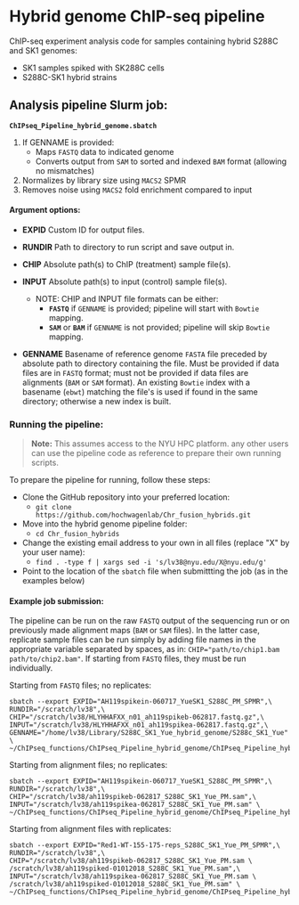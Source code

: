 # Hybrid genome ChIP-seq pipeline

ChIP-seq experiment analysis code for samples containing hybrid S288C and SK1
genomes:

* SK1 samples spiked with SK288C cells
* S288C-SK1 hybrid strains

## Analysis pipeline Slurm job:

__`ChIPseq_Pipeline_hybrid_genome.sbatch`__

1. If GENNAME is provided:
    * Maps `FASTQ` data to indicated genome
    * Converts output from `SAM` to sorted and indexed `BAM` format
(allowing no mismatches)
2. Normalizes by library size using `MACS2` SPMR
3. Removes noise using `MACS2` fold enrichment compared to input

#### Argument options:

* __EXPID__     Custom ID for output files.
* __RUNDIR__    Path to directory to run script and save output in.
* __CHIP__      Absolute path(s) to ChIP (treatment) sample file(s).
* __INPUT__     Absolute path(s) to input (control) sample file(s).

    * NOTE: CHIP and INPUT file formats can be either:
        - __`FASTQ`__ if `GENNAME` is provided; pipeline will start with `Bowtie` mapping.
        - __`SAM`__ or __`BAM`__ if `GENNAME` is not provided; pipeline will skip `Bowtie` mapping.

* __GENNAME__   Basename of reference genome `FASTA` file preceded by absolute path to
directory containing the file. Must be provided if data files are in `FASTQ` format;
must not be provided if data files are alignments (`BAM` or `SAM` format).
An existing `Bowtie` index with a basename (`ebwt`) matching the file's is used if
found in the same directory; otherwise a new index is built.

### Running the pipeline:

> __Note:__ This assumes access to the NYU HPC platform. any other users can use
the pipeline code as reference to prepare their own running scripts.

To prepare the pipeline for running, follow these steps:

* Clone the GitHub repository into your preferred location:
    * `git clone https://github.com/hochwagenlab/Chr_fusion_hybrids.git`
* Move into the hybrid genome pipeline folder:
    * `cd Chr_fusion_hybrids`
* Change the existing email address to your own in all files (replace "X" by
your user name):
    * `find . -type f | xargs sed -i 's/lv38@nyu.edu/X@nyu.edu/g'`
* Point to the location of the `sbatch` file when submittting the job (as in
the examples below)

#### Example job submission:

The pipeline can be run on the raw `FASTQ` output of the sequencing run or on
previously made alignment maps (`BAM` or `SAM` files). In the latter case,
replicate sample files can be run simply by adding file names in the appropriate
variable separated by spaces, as in: `CHIP="path/to/chip1.bam path/to/chip2.bam"`.
If starting from `FASTQ` files, they must be run individually.

Starting from `FASTQ` files; no replicates:

```
sbatch --export EXPID="AH119spikein-060717_YueSK1_S288C_PM_SPMR",\
RUNDIR="/scratch/lv38",\
CHIP="/scratch/lv38/HLYHHAFXX_n01_ah119spikeb-062817.fastq.gz",\
INPUT="/scratch/lv38/HLYHHAFXX_n01_ah119spikea-062817.fastq.gz",\
GENNAME="/home/lv38/Library/S288C_SK1_Yue_hybrid_genome/S288c_SK1_Yue" \
~/ChIPseq_functions/ChIPseq_Pipeline_hybrid_genome/ChIPseq_Pipeline_hybrid_genome.sbatch
```

Starting from alignment files; no replicates:

```
sbatch --export EXPID="AH119spikein-060717_YueSK1_S288C_PM_SPMR",\
RUNDIR="/scratch/lv38",\
CHIP="/scratch/lv38/ah119spikeb-062817_S288C_SK1_Yue_PM.sam",\
INPUT="/scratch/lv38/ah119spikea-062817_S288C_SK1_Yue_PM.sam" \
~/ChIPseq_functions/ChIPseq_Pipeline_hybrid_genome/ChIPseq_Pipeline_hybrid_genome.sbatch
```

Starting from alignment files with replicates:

```
sbatch --export EXPID="Red1-WT-155-175-reps_S288C_SK1_Yue_PM_SPMR",\
RUNDIR="/scratch/lv38",\
CHIP="/scratch/lv38/ah119spikeb-062817_S288C_SK1_Yue_PM.sam \
/scratch/lv38/ah119spiked-01012018_S288C_SK1_Yue_PM.sam",\
INPUT="/scratch/lv38/ah119spikea-062817_S288C_SK1_Yue_PM.sam \
/scratch/lv38/ah119spiked-01012018_S288C_SK1_Yue_PM.sam" \
~/ChIPseq_functions/ChIPseq_Pipeline_hybrid_genome/ChIPseq_Pipeline_hybrid_genome.sbatch
```
